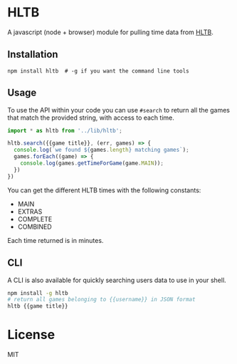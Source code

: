 # HLTB

A javascript (node + browser) module for pulling time data from [HLTB](http://howlongtobeat.com).

## Installation

```
npm install hltb  # -g if you want the command line tools
```

## Usage

To use the API within your code you can use `#search` to return all the games that match the provided string, with access to each time.

```js
import * as hltb from '../lib/hltb';

hltb.search({{game title}}, (err, games) => {
  console.log(`we found ${games.length} matching games`);
  games.forEach((game) => {
    console.log(games.getTimeForGame(game.MAIN));
  })
})
```

You can get the different HLTB times with the following constants:

- MAIN
- EXTRAS
- COMPLETE
- COMBINED

Each time returned is in minutes.

## CLI

A CLI is also available for quickly searching users data to use in your shell.

```bash
npm install -g hltb
# return all games belonging to {{username}} in JSON format
hltb {{game title}}
```

# License

MIT
